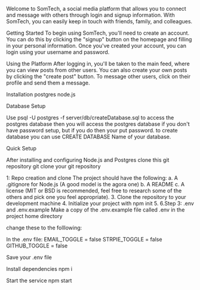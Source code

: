 Welcome to SomTech, a social media platform that allows you to connect and message with others through login and signup information. With SomTech, you can easily keep in touch with friends, family, and colleagues.

Getting Started
To begin using SomTech, you'll need to create an account. You can do this by clicking the "signup" button on the homepage and filling in your personal information. Once you've created your account, you can login using your username and password.

Using the Platform
After logging in, you'll be taken to the main feed, where you can view posts from other users. You can also create your own posts by clicking the "create post" button. To message other users, click on their profile and send them a message.

Installation
postgres
node.js

Database Setup

Use psql -U postgres -f server/db/createDatabase.sql to access the postgres database then you will access the postgres database if you don't have password setup, but if you do then your  put password. to create database you can use CREATE DATABASE Name of your database.

Quick Setup

After installing and configuring Node.js and Postgres clone this git repository
git clone your git repository

1: Repo creation and clone
The project should have the following:
a. A .gitignore for Node.js (A good model is the agora one)
b. A README
c. A license (MIT or BSD is recommended, feel free to research some of the others
and pick one you feel appropriate).
3. Clone the repository to your development machine
4. Initialize your project with npm init
5. 
6.Step 3: .env and .env.example
Make a copy of the .env.example file called .env in the project home directory

change these to the folllowing:

In the .env file:
EMAIL_TOGGLE = false
STRPIE_TOGGLE = false
GITHUB_TOGGLE = false

Save your .env file

Install dependencies
npm i

Start the service
npm start


